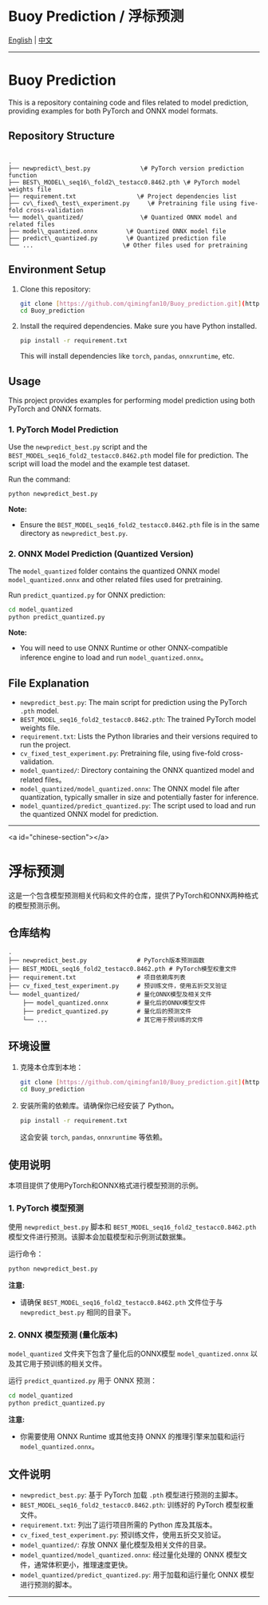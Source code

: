 # Buoy Prediction / 浮标预测

[English](#english-section) | [中文](#chinese-section)

---

<a id="english-section"></a>

# Buoy Prediction

This is a repository containing code and files related to model prediction, providing examples for both PyTorch and ONNX model formats.

## Repository Structure

```

.
├── newpredict\_best.py              \# PyTorch version prediction function
├── BEST\_MODEL\_seq16\_fold2\_testacc0.8462.pth \# PyTorch model weights file
├── requirement.txt                 \# Project dependencies list
├── cv\_fixed\_test\_experiment.py     \# Pretraining file using five-fold cross-validation
└── model\_quantized/                \# Quantized ONNX model and related files
├── model\_quantized.onnx        \# Quantized ONNX model file
├── predict\_quantized.py        \# Quantized prediction file
└── ...                         \# Other files used for pretraining

````

## Environment Setup

1.  Clone this repository:
    ```bash
    git clone [https://github.com/qimingfan10/Buoy_prediction.git](https://github.com/qimingfan10/Buoy_prediction.git)
    cd Buoy_prediction
    ```
2.  Install the required dependencies. Make sure you have Python installed.
    ```bash
    pip install -r requirement.txt
    ```
    This will install dependencies like `torch`, `pandas`, `onnxruntime`, etc.

## Usage

This project provides examples for performing model prediction using both PyTorch and ONNX formats.

### 1. PyTorch Model Prediction

Use the `newpredict_best.py` script and the `BEST_MODEL_seq16_fold2_testacc0.8462.pth` model file for prediction. The script will load the model and the example test dataset.

Run the command:

```bash
python newpredict_best.py
````

**Note:**

  * Ensure the `BEST_MODEL_seq16_fold2_testacc0.8462.pth` file is in the same directory as `newpredict_best.py`.

### 2\. ONNX Model Prediction (Quantized Version)

The `model_quantized` folder contains the quantized ONNX model `model_quantized.onnx` and other related files used for pretraining.

Run `predict_quantized.py` for ONNX prediction:

```bash
cd model_quantized
python predict_quantized.py
```

**Note:**

  * You will need to use ONNX Runtime or other ONNX-compatible inference engine to load and run `model_quantized.onnx`。

## File Explanation

  * `newpredict_best.py`: The main script for prediction using the PyTorch `.pth` model.
  * `BEST_MODEL_seq16_fold2_testacc0.8462.pth`: The trained PyTorch model weights file.
  * `requirement.txt`: Lists the Python libraries and their versions required to run the project.
  * `cv_fixed_test_experiment.py`: Pretraining file, using five-fold cross-validation.
  * `model_quantized/`: Directory containing the ONNX quantized model and related files。
  * `model_quantized/model_quantized.onnx`: The ONNX model file after quantization, typically smaller in size and potentially faster for inference.
  * `model_quantized/predict_quantized.py`: The script used to load and run the quantized ONNX model for prediction.

-----

\<a id="chinese-section"\>\</a\>

# 浮标预测

这是一个包含模型预测相关代码和文件的仓库，提供了PyTorch和ONNX两种格式的模型预测示例。

## 仓库结构

```
.
├── newpredict_best.py              # PyTorch版本预测函数
├── BEST_MODEL_seq16_fold2_testacc0.8462.pth # PyTorch模型权重文件
├── requirement.txt                 # 项目依赖库列表
├── cv_fixed_test_experiment.py     # 预训练文件，使用五折交叉验证
└── model_quantized/                # 量化ONNX模型及相关文件
    ├── model_quantized.onnx        # 量化后的ONNX模型文件
    ├── predict_quantized.py        # 量化后的预测文件
    └── ...                         # 其它用于预训练的文件
```

## 环境设置

1.  克隆本仓库到本地：
    ```bash
    git clone [https://github.com/qimingfan10/Buoy_prediction.git](https://github.com/qimingfan10/Buoy_prediction.git)
    cd Buoy_prediction
    ```
2.  安装所需的依赖库。请确保你已经安装了 Python。
    ```bash
    pip install -r requirement.txt
    ```
    这会安装 `torch`, `pandas`, `onnxruntime` 等依赖。

## 使用说明

本项目提供了使用PyTorch和ONNX格式进行模型预测的示例。

### 1\. PyTorch 模型预测

使用 `newpredict_best.py` 脚本和 `BEST_MODEL_seq16_fold2_testacc0.8462.pth` 模型文件进行预测。该脚本会加载模型和示例测试数据集。

运行命令：

```bash
python newpredict_best.py
```

**注意:**

  * 请确保 `BEST_MODEL_seq16_fold2_testacc0.8462.pth` 文件位于与 `newpredict_best.py` 相同的目录下。

### 2\. ONNX 模型预测 (量化版本)

`model_quantized` 文件夹下包含了量化后的ONNX模型 `model_quantized.onnx` 以及其它用于预训练的相关文件。

运行 `predict_quantized.py` 用于 ONNX 预测：

```bash
cd model_quantized
python predict_quantized.py
```

**注意:**

  * 你需要使用 ONNX Runtime 或其他支持 ONNX 的推理引擎来加载和运行 `model_quantized.onnx`。

## 文件说明

  * `newpredict_best.py`: 基于 PyTorch 加载 `.pth` 模型进行预测的主脚本。
  * `BEST_MODEL_seq16_fold2_testacc0.8462.pth`: 训练好的 PyTorch 模型权重文件。
  * `requirement.txt`: 列出了运行项目所需的 Python 库及其版本。
  * `cv_fixed_test_experiment.py`: 预训练文件，使用五折交叉验证。
  * `model_quantized/`: 存放 ONNX 量化模型及相关文件的目录。
  * `model_quantized/model_quantized.onnx`: 经过量化处理的 ONNX 模型文件，通常体积更小，推理速度更快。
  * `model_quantized/predict_quantized.py`: 用于加载和运行量化 ONNX 模型进行预测的脚本。

-----
